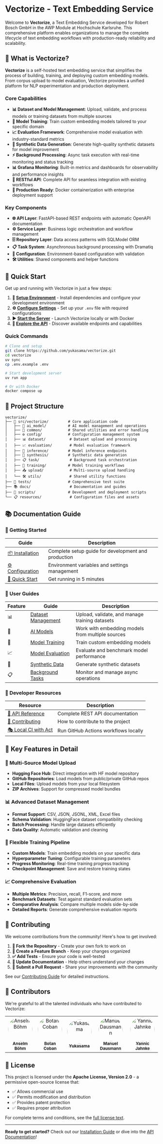 # Vectorize - Text Embedding Service

Welcome to **Vectorize**, a Text Embedding Service developed for Robert Bosch GmbH in the AWP Module at Hochschule Karlsruhe. This comprehensive platform enables organizations to manage the complete lifecycle of text embedding workflows with production-ready reliability and scalability.

## 🚀 What is Vectorize?

**Vectorize** is a self-hosted text embedding service that simplifies the process of building, training, and deploying custom embedding models. From corpus upload to model evaluation, Vectorize provides a unified platform for NLP experimentation and production deployment.

### Core Capabilities

- **📊 Dataset and Model Management**: Upload, validate, and process models or training datasets from multiple sources
- **🤖 Model Training**: Train custom embedding models tailored to your specific domain
- **📈 Evaluation Framework**: Comprehensive model evaluation with industry-standard metrics
- **🔄 Synthetic Data Generation**: Generate high-quality synthetic datasets for model improvement
- **⚡ Background Processing**: Async task execution with real-time monitoring and status tracking
- **📊 Grafana Monitoring**: Built-in metrics and dashboards for observability and performance insights
- **🔌 RESTful API**: Complete API for seamless integration with existing workflows
- **🐳 Production Ready**: Docker containerization with enterprise deployment support

### Key Components

- **🌐 API Layer**: FastAPI-based REST endpoints with automatic OpenAPI documentation
- **⚙️ Service Layer**: Business logic orchestration and workflow management
- **🗄️ Repository Layer**: Data access patterns with SQLModel ORM
- **📋 Task System**: Asynchronous background processing with Dramatiq
- **🔧 Configuration**: Environment-based configuration with validation
- **🛠️ Utilities**: Shared components and helper functions

## 🚀 Quick Start

Get up and running with Vectorize in just a few steps:

1. **🔧 [Setup Environment](installation.md)** - Install dependencies and configure your development environment
2. **⚙️ [Configure Settings](configuration.md)** - Set up your `.env` file with required configurations
3. **▶️ [Start the Server](installation.md#running-vectorize)** - Launch Vectorize locally or with Docker
4. **📖 [Explore the API](api.md)** - Discover available endpoints and capabilities

### Quick Commands

```bash
# Clone and setup
git clone https://github.com/yukasama/vectorize.git
cd vectorize
uv sync
cp .env.example .env

# Start development server
uv run app

# Or with Docker
docker compose up
```

## 🏢 Project Structure

```
vectorize/
├── 📁 src/vectorize/         # Core application code
│   ├── 🤖 ai_model/          # AI model management and operations
│   ├── 🔧 common/            # Shared utilities and error handling
│   ├── ⚙️ config/            # Configuration management system
│   ├── 📊 dataset/           # Dataset upload and processing
│   ├── 📈 evaluation/        # Model evaluation framework
│   ├── 🔮 inference/         # Model inference endpoints
│   ├── 🔄 synthesis/         # Synthetic data generation
│   ├── 📋 task/              # Background task orchestration
│   ├── 🎯 training/          # Model training workflows
│   ├── 📤 upload/            # Multi-source upload handling
│   └── 🛠️ utils/             # Shared utility functions
├── 🧪 tests/                 # Comprehensive test suite
├── 📚 docs/                  # Documentation and guides
├── 🔨 scripts/               # Development and deployment scripts
└── 📋 resources/             # Configuration files and assets
```

## 📚 Documentation Guide

### 🏁 Getting Started

| Guide                                         | Description                                         |
| --------------------------------------------- | --------------------------------------------------- |
| [📦 Installation](installation.md)            | Complete setup guide for development and production |
| [⚙️ Configuration](configuration.md)          | Environment variables and settings management       |
| [🚀 Quick Start](installation.md#quick-start) | Get running in 5 minutes                            |

### 👥 User Guides

| Feature | Guide                                         | Description                                      |
| ------- | --------------------------------------------- | ------------------------------------------------ |
| 📊      | [Dataset Management](user-guides/datasets.md) | Upload, validate, and manage training datasets   |
| 🤖      | [AI Models](user-guides/models.md)            | Work with embedding models from multiple sources |
| 🎯      | [Model Training](user-guides/training.md)     | Train custom embedding models                    |
| 📈      | [Model Evaluation](user-guides/evaluation.md) | Evaluate and benchmark model performance         |
| 🔄      | [Synthetic Data](user-guides/synthesis.md)    | Generate synthetic datasets                      |
| 📋      | [Background Tasks](user-guides/tasks.md)      | Monitor and manage async operations              |

### 🔧 Developer Resources

| Resource                           | Description                          |
| ---------------------------------- | ------------------------------------ |
| [🔌 API Reference](api.md)         | Complete REST API documentation      |
| [🤝 Contributing](contributing.md) | How to contribute to the project     |
| [🎭 Local CI with Act](act.md)     | Run GitHub Actions workflows locally |

## 🌟 Key Features in Detail

### 🔄 Multi-Source Model Upload

- **Hugging Face Hub**: Direct integration with HF model repository
- **GitHub Repositories**: Load models from public/private GitHub repos
- **Local Files**: Upload models from your local filesystem
- **ZIP Archives**: Support for compressed model bundles

### 📊 Advanced Dataset Management

- **Format Support**: CSV, JSON, JSONL, XML, Excel files
- **Schema Validation**: HuggingFace dataset compatibility checking
- **Batch Processing**: Handle large datasets efficiently
- **Data Quality**: Automatic validation and cleaning

### 🎯 Flexible Training Pipeline

- **Custom Models**: Train embedding models on your specific data
- **Hyperparameter Tuning**: Configurable training parameters
- **Progress Monitoring**: Real-time training progress tracking
- **Checkpoint Management**: Save and restore training states

### 📈 Comprehensive Evaluation

- **Multiple Metrics**: Precision, recall, F1-score, and more
- **Benchmark Datasets**: Test against standard evaluation sets
- **Comparative Analysis**: Compare multiple models side-by-side
- **Detailed Reports**: Generate comprehensive evaluation reports

## 🤝 Contributing

We welcome contributions from the community! Here's how to get involved:

1. **🍴 Fork the Repository** - Create your own fork to work on
2. **🌿 Create a Feature Branch** - Keep your changes organized
3. **✅ Add Tests** - Ensure your code is well-tested
4. **📝 Update Documentation** - Help others understand your changes
5. **🔄 Submit a Pull Request** - Share your improvements with the community

See our [Contributing Guide](contributing.md) for detailed instructions.

## 👥 Contributors

We're grateful to all the talented individuals who have contributed to Vectorize:

<table>
<tr>
  <td align="center">
    <a href="https://github.com/Dosto1ewski">
      <img src="https://avatars.githubusercontent.com/Dosto1ewski" width="80" style="border-radius: 50%;" alt="Anselm Böhm"/>
      <br />
      <sub><b>Anselm Böhm</b></sub>
    </a>
  </td>
  <td align="center">
    <a href="https://github.com/BtnCbn">
      <img src="https://avatars.githubusercontent.com/BtnCbn" width="80" style="border-radius: 50%;" alt="Botan Coban"/>
      <br />
      <sub><b>Botan Coban</b></sub>
    </a>
  </td>
  <td align="center">
    <a href="https://github.com/yukasama">
      <img src="https://avatars.githubusercontent.com/yukasama" width="80" style="border-radius: 50%;" alt="Yukasama"/>
      <br />
      <sub><b>Yukasama</b></sub>
    </a>
  </td>
  <td align="center">
    <a href="https://github.com/domoar">
      <img src="https://avatars.githubusercontent.com/domoar" width="80" style="border-radius: 50%;" alt="Manuel Dausmann"/>
      <br />
      <sub><b>Manuel Dausmann</b></sub>
    </a>
  </td>
  <td align="center">
    <a href="https://github.com/Yannjc">
      <img src="https://avatars.githubusercontent.com/Yannjc" width="80" style="border-radius: 50%;" alt="Yannic Jahnke"/>
      <br />
      <sub><b>Yannic Jahnke</b></sub>
    </a>
  </td>
</tr>
</table>

## 📄 License

This project is licensed under the **Apache License, Version 2.0** - a permissive open-source license that:

- ✅ Allows commercial use
- ✅ Permits modification and distribution
- ✅ Provides patent protection
- ✅ Requires proper attribution

For complete terms and conditions, see the [full license text](https://www.apache.org/licenses/LICENSE-2.0).

---

**Ready to get started?** Check out our [Installation Guide](installation.md) or dive into the [API Documentation](api.md)!
